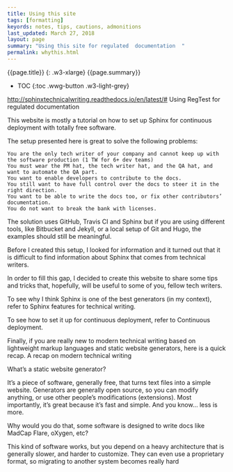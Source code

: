 ```yaml
---
title: Using this site
tags: [formatting]
keyords: notes, tips, cautions, admonitions
last_updated: March 27, 2018
layout: page
summary: "Using this site for regulated  documentation  "
permalink: whythis.html
---
```

{{page.title}}
{: .w3-xlarge}
{{page.summary}}
* TOC
{:toc .wwg-button .w3-light-grey}


http://sphinxtechnicalwriting.readthedocs.io/en/latest/#
Using RegTest for regulated documentation

This website is mostly a tutorial on how to set up Sphinx for continuous deployment with totally free software.

The setup presented here is great to solve the following problems:

    You are the only tech writer of your company and cannot keep up with the software production (1 TW for 6+ dev teams)
    You must wear the PM hat, the tech writer hat, and the QA hat, and want to automate the QA part.
    You want to enable developers to contribute to the docs.
    You still want to have full control over the docs to steer it in the right direction.
    You want to be able to write the docs too, or fix other contributors’ documentation.
    You do not want to break the bank with licenses.

The solution uses GitHub, Travis CI and Sphinx but if you are using different tools, like Bitbucket and Jekyll, or a local setup of Git and Hugo, the examples should still be meaningful.

Before I created this setup, I looked for information and it turned out that it is difficult to find information about Sphinx that comes from technical writers.

In order to fill this gap, I decided to create this website to share some tips and tricks that, hopefully, will be useful to some of you, fellow tech writers.

To see why I think Sphinx is one of the best generators (in my context), refer to Sphinx features for technical writing.

To see how to set it up for continuous deployment, refer to Continuous deployment.

Finally, if you are really new to modern technical writing based on lightweight markup languages and static website generators, here is a quick recap.
A recap on modern technical writing

What’s a static website generator?

It’s a piece of software, generally free, that turns text files into a simple website. Generators are generally open source, so you can modify anything, or use other people’s modifications (extensions). Most importantly, it’s great because it’s fast and simple. And you know… less is more.

Why would you do that, some software is designed to write docs like MadCap Flare, oXygen, etc?

This kind of software works, but you depend on a heavy architecture that is generally slower, and harder to customize. They can even use a proprietary format, so migrating to another system becomes really hard
